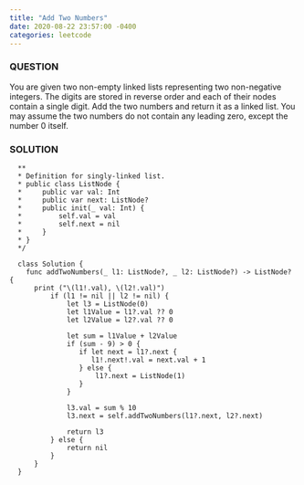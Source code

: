 ```yaml
---
title: "Add Two Numbers"
date: 2020-08-22 23:57:00 -0400
categories: leetcode
---
```


### QUESTION
You are given two non-empty linked lists representing two non-negative integers. The digits are stored in reverse order and each of their nodes contain a single    digit. Add the two numbers and return it as a linked list.
You may assume the two numbers do not contain any leading zero, except the number 0 itself.

### SOLUTION
```SOLUTION
  **
  * Definition for singly-linked list.
  * public class ListNode {
  *     public var val: Int
  *     public var next: ListNode?
  *     public init(_ val: Int) {
  *         self.val = val
  *         self.next = nil
  *     }
  * }
  */

  class Solution {
    func addTwoNumbers(_ l1: ListNode?, _ l2: ListNode?) -> ListNode? {
      print ("\(l1!.val), \(l2!.val)")
          if (l1 != nil || l2 != nil) {
              let l3 = ListNode(0)
              let l1Value = l1?.val ?? 0
              let l2Value = l2?.val ?? 0

              let sum = l1Value + l2Value
              if (sum - 9) > 0 {
                 if let next = l1?.next {
                    l1!.next!.val = next.val + 1
                 } else {
                     l1?.next = ListNode(1)
                 }
              }

              l3.val = sum % 10
              l3.next = self.addTwoNumbers(l1?.next, l2?.next)

              return l3
          } else {
              return nil
          }
      }
  }
```
